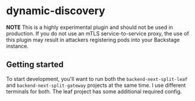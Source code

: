 # dynamic-discovery

**NOTE** This is a highly experimental plugin and should not be used in production. If you do not use an mTLS service-to-service proxy, the use of this plugin may result in attackers registering pods into your Backstage instance.

## Getting started

To start development, you'll want to run both the `backend-next-split-leaf` and `backend-next-split-gateway` projects at the same time. I use different terminals for both. The leaf project has some additional required config.
